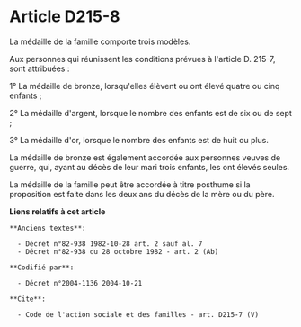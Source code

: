 # Article D215-8

La médaille de la famille comporte trois modèles.

Aux personnes qui réunissent les conditions prévues à l'article D. 215-7, sont attribuées :

1° La médaille de bronze, lorsqu'elles élèvent ou ont élevé quatre ou cinq enfants ;

2° La médaille d'argent, lorsque le nombre des enfants est de six ou de sept ;

3° La médaille d'or, lorsque le nombre des enfants est de huit ou plus.

La médaille de bronze est également accordée aux personnes veuves de guerre, qui, ayant au décès de leur mari trois enfants,
les ont élevés seules.

La médaille de la famille peut être accordée à titre posthume si la proposition est faite dans les deux ans du décès de la
mère ou du père.

**Liens relatifs à cet article**

	**Anciens textes**:

	  - Décret n°82-938 1982-10-28 art. 2 sauf al. 7
	  - Décret n°82-938 du 28 octobre 1982 - art. 2 (Ab)

	**Codifié par**:

	  - Décret n°2004-1136 2004-10-21

	**Cite**:

	  - Code de l'action sociale et des familles - art. D215-7 (V)
